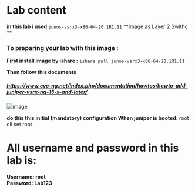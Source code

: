 
# Lab content

**in this lab i used** `junos-vsrx3-x86-64-20.1R1.11` **image as Layer 2 Swithc **

### To preparing your lab with this image : </br>

**First install image by ishare :** ` ishare pull junos-vsrx3-x86-64-20.1R1.11 ` </br>

**Then follow this documents** </br>

##### https://www.eve-ng.net/index.php/documentation/howtos/howto-add-juniper-vsrx-ng-15-x-and-later/ 

![image](https://user-images.githubusercontent.com/78827896/154631982-d99e68b4-a389-4478-83c1-fbab1b06c1ef.png) </br>

**do this this initial (mandatory) configuration When juniper is booted:**
root 
cli
set root 


# All username and password in this lab is: </br>

**Username: root** </br>
**Password: Lab123** </br> 

































